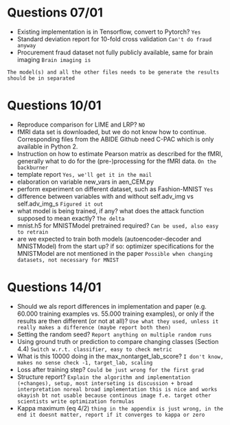 # Questions 07/01
- Existing implementation is in Tensorflow, convert to Pytorch? `Yes`
- Standard deviation report for 10-fold cross validation `Can't do fraud anyway`
- Procurement fraud dataset not fully publicly available, same for brain imaging `Brain imaging is`

`The model(s) and all the other files needs to be generate the
results should be in separated`

# Questions 10/01
- Reproduce comparison for LIME and LRP? `NO`
- fMRI data set is downloaded, but we do not know how to continue. Corresponding files from the ABIDE Github need C-PAC which is only available in Python 2. 
- Instruction on how to estimate Pearson matrix as described for the fMRI, generally what to do for the (pre-)processing for the fMRI data. `On the backburner`
- template report `Yes, we'll get it in the mail`
- elaboration on variable new_vars in aen_CEM.py
- perform experiment on different dataset, such as Fashion-MNIST `Yes`
- difference between variables with and without self.adv_img vs self.adv_img_s `Figured it out`
- what model is being trained, if any? what does the attack function supposed to mean exactly? `The delta`
- mnist.h5 for MNISTModel pretrained required? `Can be used, also easy to retrain`
- are we expected to train both models (autoencoder-decoder and MNISTModel) from the start up? if so: optimizer specifications for the MNISTModel are not mentioned in the paper `Possible when changing datasets, not necessary for MNIST`

# Questions 14/01
- Should we als report differences in implementation and paper (e.g. 60.000 training examples vs. 55.000 training examples), or only if the results are then different (or not at all)? `Use what they used, unless it really makes a difference (maybe report both then)`
- Setting the random seed? `Report anything on multiple random runs`
- Using ground truth or prediction to compare changing classes (Section 4.4) `Switch w.r.t. classifier, easy to check metric`
- What is this 10000 doing in the max_nontarget_lab_score? `I don't know, makes no sense check -1, target_lab, scaling`
- Loss after training step? `Could be just wrong for the first grad`
- Structure report? `Explain the algorithm and implementation (+changes), setup, most interseting is discussion + broad interpretation noreal broad implementation this is nice and works okayish bt not usable because continous image f.e. target other scientists write optimization formulas`
- Kappa maximum (eq 4/2) `thing in the appendix is just wrong, in the end it doesnt matter, report if it converges to kappa or zero`
